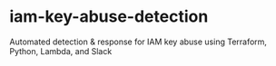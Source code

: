 # iam-key-abuse-detection
Automated detection &amp; response for IAM key abuse using Terraform, Python, Lambda, and Slack
